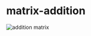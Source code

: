 # matrix-addition

![addition matrix](https://user-images.githubusercontent.com/112775431/190222557-6089eb20-4d26-4823-9909-086e5979e865.png)
